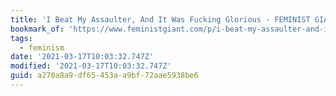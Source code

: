 ```yaml
---
title: 'I Beat My Assaulter, And It Was Fucking Glorious - FEMINIST GIANT'
bookmark_of: 'https://www.feministgiant.com/p/i-beat-my-assaulter-and-it-was-fucking'
tags:
  - feminism
date: '2021-03-17T10:03:32.747Z'
modified: '2021-03-17T10:03:32.747Z'
guid: a270a8a9-df65-453a-a9bf-72aae5938be6
---
```

 
